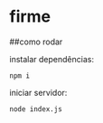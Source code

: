 # firme

##como rodar

instalar dependências:
```
npm i
```
iniciar servidor:
```
node index.js
```
